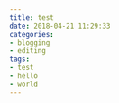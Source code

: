 ```yaml
---
title: test
date: 2018-04-21 11:29:33
categories:
- blogging
- editing
tags:
- test
- hello
- world
---
```

